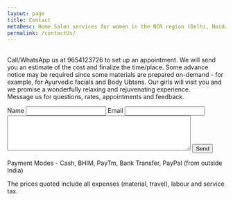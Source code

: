 ```yaml
---
layout: page
title: Contact 
metaDesc: Home Salon services for women in the NCR region (Delhi, Noida, Ghaziabad, Gurgaon, Faridabad) by trained women from less privileged backgrounds. Message us for questions, rates, appointments and feedback.
permalink: /contactUs/
---
```

<br>Call/WhatsApp us at 9654123726 to set up an appointment. We will send you an estimate of the cost and finalize the time/place. Some advance notice may be required since some materials are prepared on-demand - for example, for Ayurvedic facials and Body Ubtans. Our girls will visit you and we promise a wonderfully relaxing and rejuvenating experience.
<br>Message us for questions, rates, appointments and feedback.
<form action="https://formspree.io/mklauria@gmail.com" method="POST">
    Name <input type="text" name="name">
    Email <input type="text" name="email"><br>
    <textarea name="message" cols="50" rows="5"></textarea>
    <input type="hidden" name="_next" value="/thanks/">
    <input type="submit" value="Send">
</form>
<p>Payment Modes - Cash, BHIM, PayTm, Bank Transfer, PayPal (from outside India)</p>
<p>The prices quoted include all expenses (material, travel), labour and service tax.</p>

